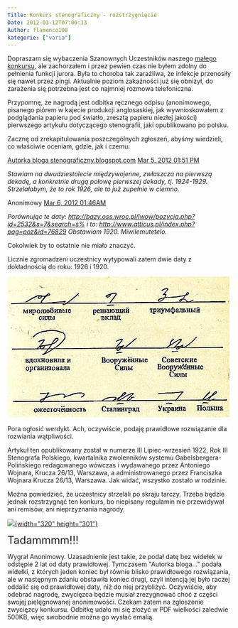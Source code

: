 ```yaml
---
Title: Konkurs stenograficzny - rozstrzygnięcie
Date: 2012-03-12T07:00:13
Author: flamenco108
kategorie: ["varia"]
---
```


Dopraszam się wybaczenia Szanownych Uczestników naszego [małego
konkursu](http://www.stenografia.pl/?p=57), ale zachorzałem i przez
pewien czas nie byłem zdolny do pełnienia funkcji jurora. Była to
choroba tak zaraźliwa, że infekcje przenosiły się nawet przez pingi.
Aktualnie poziom zakaźności już się obniżył, do zarażenia się potrzebna jest co najmniej rozmowa telefoniczna.  

Przypomnę, że nagrodą jest odbitka ręcznego odpisu (anonimowego,
pisanego piórem w kajecie produkcji anglosaskiej, jak wywnioskowałem z
podglądania papieru pod światło, zresztą papieru niezłej jakości)
pierwszego artykułu dotyczącego stenografii, jaki opublikowano po
polsku.

Zacznę od zrekapitulowania poszczególnych zgłoszeń, abyśmy wiedzieli, co właściwie oceniam, gdzie, jak i czemu:

[Autorka bloga
stenograficzny.blogspot.com](http://www.blogger.com/profile/02276488561015167076)
[Mar 5, 2012 01:51 PM](http://www.stenografia.pl/?p=57?showComment=1330984316258#c5741028249141415753)

*Stawiam na dwudziestolecie międzywojenne, zwłaszcza na pierwszą dekadę, a konkretnie drugą połowę pierwszej dekady, tj. 1924-1929. Strzelałabym, że to rok 1926, ale to już zupełnie w ciemno.*


Anonimowy [Mar 6, 2012 01:46AM](http://www.stenografia.pl/?p=57?showComment=1331027165760#c3709741799404111139)

*Porównując te daty: http://bazy.oss.wroc.pl/lwow/pozycja.php?id=2532&s=7&search=s% i to: http://www.atticus.pl/index.php?pag=poz&id=76829 Obstawiam 1920. Miwilemutetelo.*


Cokolwiek by to ostatnie nie miało znaczyć.


Licznie zgromadzeni uczestnicy wytypowali zatem dwie daty z dokładnością do roku: 1926 i 1920.



![](words3.jpg)













Pora ogłosić werdykt. Ach, oczywiście, podaję prawidłowe rozwiązanie dla
rozwiania wątpliwości.





Artykuł ten opublikowany został w numerze III Lipiec-wrzesień 1922, Rok
III Stenografa Polskiego, kwartalnika zwolenników systemu
Gabelsbergera-Polińskiego redagowanego wówczas i wydawanego przez
Antoniego Wojnara, Krucza 26/13, Warszawa, a administrowanego przez
Franciszka Wojnara Krucza 26/13, Warszawa. Jak widać, wszystko zostało w
rodzinie.





Można powiedzieć, że uczestnicy strzelali po skraju tarczy. Trzeba
będzie jednak rozstrzygnąć ten konkurs, bo niepisany regulamin nie
przewidywał ani remisów, ani nieprzyznania nagrody.









[![]({filename}/wp-images/uploads/2012/03/283251.png){width="320"
height="301"}]({filename}/wp-images/uploads/2012/03/283251.png)













<span style="font-size: x-large;">Tadammmm!!!</span>









Wygrał Anonimowy. Uzasadnienie jest takie, że podał datę bez widełek w
odstępie 2 lat od daty prawidłowej. Tymczasem "Autorka bloga..." podała
widełki, z których jeden koniec był równie blisko prawidłowego
rozwiązania, ale w następnym zdaniu obstawiła koniec drugi, czyli
intencją jej było raczej oddalić się od prawidłowej daty, niż do niej
przybliżyć. Oczywiście, aby odebrać nagrodę,  zwycięzca będzie musiał
zrezygnować choć z części swojej pielęgnowanej anonimowości. Czekam
zatem na zgłoszenie zwycięzcy konkursu. Odbitkę udało mi się złożyć w
PDF wielkości zaledwie 500KB, więc swobodnie można go wysłać emalią.



<div
style="color: #333333; font-family: Georgia, serif; font-size: 13px; margin-bottom: 8px;">


